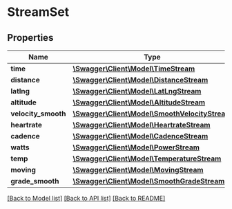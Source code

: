 # StreamSet

## Properties
Name | Type | Description | Notes
------------ | ------------- | ------------- | -------------
**time** | [**\Swagger\Client\Model\TimeStream**](TimeStream.md) |  | [optional] 
**distance** | [**\Swagger\Client\Model\DistanceStream**](DistanceStream.md) |  | [optional] 
**latlng** | [**\Swagger\Client\Model\LatLngStream**](LatLngStream.md) |  | [optional] 
**altitude** | [**\Swagger\Client\Model\AltitudeStream**](AltitudeStream.md) |  | [optional] 
**velocity_smooth** | [**\Swagger\Client\Model\SmoothVelocityStream**](SmoothVelocityStream.md) |  | [optional] 
**heartrate** | [**\Swagger\Client\Model\HeartrateStream**](HeartrateStream.md) |  | [optional] 
**cadence** | [**\Swagger\Client\Model\CadenceStream**](CadenceStream.md) |  | [optional] 
**watts** | [**\Swagger\Client\Model\PowerStream**](PowerStream.md) |  | [optional] 
**temp** | [**\Swagger\Client\Model\TemperatureStream**](TemperatureStream.md) |  | [optional] 
**moving** | [**\Swagger\Client\Model\MovingStream**](MovingStream.md) |  | [optional] 
**grade_smooth** | [**\Swagger\Client\Model\SmoothGradeStream**](SmoothGradeStream.md) |  | [optional] 

[[Back to Model list]](../README.md#documentation-for-models) [[Back to API list]](../README.md#documentation-for-api-endpoints) [[Back to README]](../README.md)



